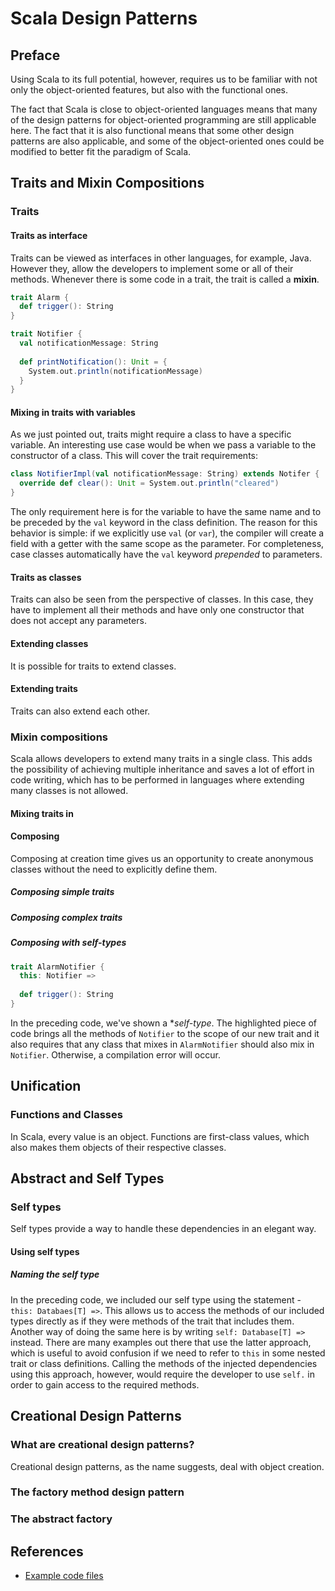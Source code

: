 # Scala Design Patterns

## Preface

Using Scala to its full potential, however, requires us to be familiar with not only the object-oriented features, but also with the functional ones.

The fact that Scala is close to object-oriented languages means that many of the design patterns for object-oriented programming are still applicable here.
The fact that it is also functional means that some other design patterns are also applicable, and some of the object-oriented ones could be modified to better fit the paradigm of Scala.

## Traits and Mixin Compositions

### Traits

#### Traits as interface

Traits can be viewed as interfaces in other languages, for example, Java.
However they, allow the developers to implement some or all of their methods.
Whenever there is some code in a trait, the trait is called a **mixin**.
```scala
trait Alarm {
  def trigger(): String
}
```

```scala
trait Notifier {
  val notificationMessage: String
  
  def printNotification(): Unit = {
    System.out.println(notificationMessage)
  }
}
```

#### Mixing in traits with variables

As we just pointed out, traits might require a class to have a specific variable.
An interesting use case would be when we pass a variable to the constructor of a class.
This will cover the trait requirements:
```scala
class NotifierImpl(val notificationMessage: String) extends Notifer {
  override def clear(): Unit = System.out.println("cleared")
}
```
The only requirement here is for the variable to have the same name and to be preceded by the `val` keyword in the class definition.
The reason for this behavior is simple: if we explicitly use `val` (or `var`), the compiler will create a field with a getter with the same scope as the parameter.
For completeness, case classes automatically have the `val` keyword *prepended* to parameters. 

#### Traits as classes

Traits can also be seen from the perspective of classes.
In this case, they have to implement all their methods and have only one constructor that does not accept any parameters.

#### Extending classes

It is possible for traits to extend classes.

#### Extending traits

Traits can also extend each other.

### Mixin compositions

Scala allows developers to extend many traits in a single class.
This adds the possibility of achieving multiple inheritance and saves a lot of effort in code writing, which has to be performed in languages where extending many classes is not allowed.

#### Mixing traits in

#### Composing

Composing at creation time gives us an opportunity to create anonymous classes without the need to explicitly define them.

##### Composing simple traits

##### Composing complex traits

##### Composing with self-types

```scala
trait AlarmNotifier {
  this: Notifier =>
  
  def trigger(): String
}
```
In the preceding code, we've shown a **self-type*.
The highlighted piece of code brings all the methods of `Notifier` to the scope of our new trait and it also requires that any class that mixes in `AlarmNotifier` should also mix in `Notifier`.
Otherwise, a compilation error will occur.

## Unification

### Functions and Classes

In Scala, every value is an object.
Functions are first-class values, which also makes them objects of their respective classes.

## Abstract and Self Types

### Self types

Self types provide a way to handle these dependencies in an elegant way.

#### Using self types

##### Naming the self type

In the preceding code, we included our self type using the statement - `this: Databaes[T] =>`.
This allows us to access the methods of our included types directly as if they were methods of the trait that includes them.
Another way of doing the same here is by writing `self: Database[T] =>` instead.
There are many examples out there that use the latter approach, which is useful to avoid confusion if we need to refer to `this` in some nested trait or class definitions.
Calling the methods of the injected dependencies using this approach, however, would require the developer to use `self.` in order to gain access to the required methods.

## Creational Design Patterns

### What are creational design patterns?

Creational design patterns, as the name suggests, deal with object creation.

### The factory method design pattern

### The abstract factory

## References

* [Example code files](https://github.com/PacktPublishing/Scala-Design-Patterns-Second-Edition)

